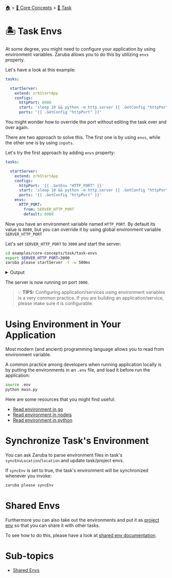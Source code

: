 <!--startTocHeader-->
[🏠](../../../README.md) > [🧠 Core Concepts](../../README.md) > [🔨 Task](../README.md)
# 🏝️ Task Envs
<!--endTocHeader-->


At some degree, you might need to configure your application by using environment variables. Zaruba allows you to do this by utilizing `envs` property.

Let's have a look at this example:

```yaml
tasks:

  startServer:
    extend: zrbStartApp
    configs:
      httpPort: 8080
      start: 'sleep 10 && python -m http.server {{ .GetConfig "httpPort" }}'
      ports: '{{ .GetConfig "httpPort" }}'
```

You might wonder how to override the port without editing the task over and over again.

There are two approach to solve this. The first one is by using `envs`, while the other one is by using `inputs`.

Let's try the first approach by adding `envs` property:


```yaml
tasks:

  startServer:
    extend: zrbStartApp
    configs:
      httpPort: '{{ .GetEnv "HTTP_PORT" }}'
      start: 'sleep 10 && python -m http.server {{ .GetConfig "httpPort" }}'
      ports: '{{ .GetConfig "httpPort" }}'
    envs:
      HTTP_PORT:
        from: SERVER_HTTP_PORT
        default: 8080
```

Now you have an environment variable named `HTTP_PORT`. By default its value is `8080`, but you can override it by using global environment variable `SERVER_HTTP_PORT`

Let's set `SERVER_HTTP_PORT` to `3000` and start the server:

<!--startCode-->
```bash
cd examples/core-concepts/task/task-envs
export SERVER_HTTP_PORT=3000
zaruba please startServer -t -w 500ms
```
 
<details>
<summary>Output</summary>
 
```````
💀 🔎 Job Starting...
         Elapsed Time: 2.046µs
         Current Time: 13:08:41
💀 🏁 Running 🔗 updateProjectLinks runner (Attempt 1 of 3) on /home/gofrendi/zaruba/docs/examples/core-concepts/task/task-envs
💀    🚀 🔗 updateProjectLinks   🎉🎉🎉
💀    🚀 🔗 updateProjectLinks   Links updated
💀 🎉 Successfully running 🔗 updateProjectLinks runner (Attempt 1 of 3)
💀 🏁 Running 🍏 startServer starter (Attempt 1 of 3) on /home/gofrendi/zaruba/docs/examples/core-concepts/task/task-envs
💀 🏁 Running 🍏 startServer readiness checker (Attempt 1 of infinite) on /home/gofrendi/zaruba/docs/examples/core-concepts/task/task-envs
💀    🔎 🍏 startServer          🔎 Waiting for port '3000'
💀    🚀 🍏 startServer          Serving HTTP on 0.0.0.0 port 3000 (http://0.0.0.0:3000/) ...
💀    🔎 🍏 startServer          🔎 Port '3000' is ready
💀    🔎 🍏 startServer          🎉🎉🎉
💀    🔎 🍏 startServer          📜 Task 'startServer' is ready
💀 🎉 Successfully running 🍏 startServer readiness checker (Attempt 1 of infinite)
💀 🔎 Job Running...
         Elapsed Time: 11.049348076s
         Current Time: 13:08:52
         Active Process:
           * (PID=10917) 🍏 startServer starter (Attempt 1 of 3)
💀 🎉 🎉🎉🎉🎉🎉🎉🎉🎉🎉🎉🎉
💀 🎉 Job Complete!!! 🎉🎉🎉
💀 🔥 Terminating
💀 🔪 Kill 🍏 startServer starter (PID=10917)
💀    🚀 🍏 startServer          
💀    🚀 🍏 startServer          Keyboard interrupt received, exiting.
💀    🚀 🍏 startServer          🎉🎉🎉
💀    🚀 🍏 startServer          📜 Task 'startServer' is started
💀 🎉 Successfully running 🍏 startServer starter (Attempt 1 of 3)
💀 🔎 Job Ended...
         Elapsed Time: 12.758061555s
         Current Time: 13:08:54
💀 🔥 🍏 startServer starter exited without any error message
zaruba please startServer   -t -w 500ms
```````
</details>
<!--endCode-->


The server is now running on port `3000`.


> 💡 __TIPS:__  Configuring application/services using environment variables is a very common practice. If you are building an application/service, please make sure it is configurable.

# Using Environment in Your Application

Most modern (and ancient) programming language allows you to read from environment variable.

A common practice among developers when running application locally is by putting the environments in an `.env` file, and load it before run the application:

```bash
source .env
python main.py
```

Here are some resources that you might find useful:

* [Read environment in go](https://pkg.go.dev/os#Getenv)
* [Read environment in nodejs](https://nodejs.org/api/process.html#processenv)
* [Read environment in python](https://docs.python.org/3/library/os.html#os.getenv)

# Synchronize Task's Environment

You can ask Zaruba to parse environment files in task's `syncEnvLocation`/`location` and update task/project envs.

If `syncEnv` is set to true, the task's environment will be synchronized whenever you invoke:

 ```bash
 zaruba please syncEnv
 ```

# Shared Envs

Furthermore you can also take out the environments and put it as [project env](../../project/project-envs.md) so that you can share it with other tasks.

To see how to do this, please have a look at [shared env documentation](./shared-envs.md).


<!--startTocSubTopic-->
# Sub-topics
* [Shared Envs](shared-envs.md)
<!--endTocSubTopic-->